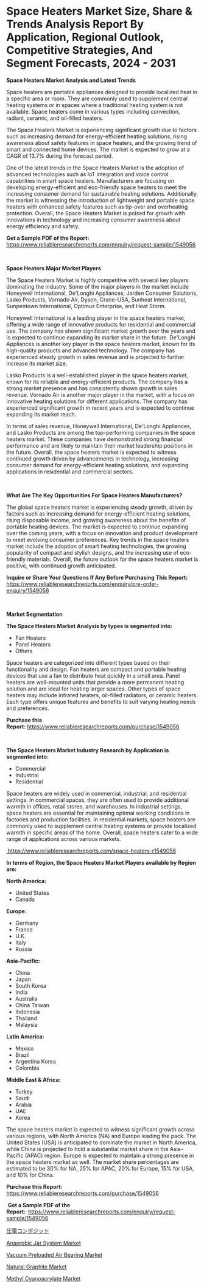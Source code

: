 <p><h1>Space Heaters Market Size, Share & Trends Analysis Report By Application, Regional Outlook, Competitive Strategies, And Segment Forecasts, 2024 - 2031</h1></p><p><strong>Space Heaters Market Analysis and Latest Trends</strong></p>
<p><p>Space heaters are portable appliances designed to provide localized heat in a specific area or room. They are commonly used to supplement central heating systems or in spaces where a traditional heating system is not available. Space heaters come in various types including convection, radiant, ceramic, and oil-filled heaters.</p><p>The Space Heaters Market is experiencing significant growth due to factors such as increasing demand for energy-efficient heating solutions, rising awareness about safety features in space heaters, and the growing trend of smart and connected home devices. The market is expected to grow at a CAGR of 13.7% during the forecast period.</p><p>One of the latest trends in the Space Heaters Market is the adoption of advanced technologies such as IoT integration and voice control capabilities in smart space heaters. Manufacturers are focusing on developing energy-efficient and eco-friendly space heaters to meet the increasing consumer demand for sustainable heating solutions. Additionally, the market is witnessing the introduction of lightweight and portable space heaters with enhanced safety features such as tip-over and overheating protection. Overall, the Space Heaters Market is poised for growth with innovations in technology and increasing consumer awareness about energy efficiency and safety.</p></p>
<p><strong>Get a Sample PDF of the Report:&nbsp;</strong> <a href="https://www.reliableresearchreports.com/enquiry/request-sample/1549056">https://www.reliableresearchreports.com/enquiry/request-sample/1549056</a></p>
<p>&nbsp;</p>
<p><strong>Space Heaters Major Market Players</strong></p>
<p><p>The Space Heaters Market is highly competitive with several key players dominating the industry. Some of the major players in the market include Honeywell International, De'Longhi Appliances, Jarden Consumer Solutions, Lasko Products, Vornado Air, Dyson, Crane-USA, Sunheat International, Sunpentown International, Optimus Enterprise, and Heat Storm.</p><p>Honeywell International is a leading player in the space heaters market, offering a wide range of innovative products for residential and commercial use. The company has shown significant market growth over the years and is expected to continue expanding its market share in the future. De'Longhi Appliances is another key player in the space heaters market, known for its high-quality products and advanced technology. The company has experienced steady growth in sales revenue and is projected to further increase its market size.</p><p>Lasko Products is a well-established player in the space heaters market, known for its reliable and energy-efficient products. The company has a strong market presence and has consistently shown growth in sales revenue. Vornado Air is another major player in the market, with a focus on innovative heating solutions for different applications. The company has experienced significant growth in recent years and is expected to continue expanding its market reach.</p><p>In terms of sales revenue, Honeywell International, De'Longhi Appliances, and Lasko Products are among the top-performing companies in the space heaters market. These companies have demonstrated strong financial performance and are likely to maintain their market leadership positions in the future. Overall, the space heaters market is expected to witness continued growth driven by advancements in technology, increasing consumer demand for energy-efficient heating solutions, and expanding applications in residential and commercial sectors.</p></p>
<p>&nbsp;</p>
<p><strong>What Are The Key Opportunities For Space Heaters Manufacturers?</strong></p>
<p><p>The global space heaters market is experiencing steady growth, driven by factors such as increasing demand for energy-efficient heating solutions, rising disposable income, and growing awareness about the benefits of portable heating devices. The market is expected to continue expanding over the coming years, with a focus on innovation and product development to meet evolving consumer preferences. Key trends in the space heaters market include the adoption of smart heating technologies, the growing popularity of compact and stylish designs, and the increasing use of eco-friendly materials. Overall, the future outlook for the space heaters market is positive, with continued growth anticipated.</p></p>
<p><strong>Inquire or Share Your Questions If Any Before Purchasing This Report:</strong> <a href="https://www.reliableresearchreports.com/enquiry/pre-order-enquiry/1549056">https://www.reliableresearchreports.com/enquiry/pre-order-enquiry/1549056</a></p>
<p>&nbsp;</p>
<p><strong>Market Segmentation</strong></p>
<p><strong>The Space Heaters Market Analysis by types is segmented into:</strong></p>
<p><ul><li>Fan Heaters</li><li>Panel Heaters</li><li>Others</li></ul></p>
<p><p>Space heaters are categorized into different types based on their functionality and design. Fan heaters are compact and portable heating devices that use a fan to distribute heat quickly in a small area. Panel heaters are wall-mounted units that provide a more permanent heating solution and are ideal for heating larger spaces. Other types of space heaters may include infrared heaters, oil-filled radiators, or ceramic heaters. Each type offers unique features and benefits to suit varying heating needs and preferences.</p></p>
<p><strong>Purchase this Report:&nbsp;</strong><a href="https://www.reliableresearchreports.com/purchase/1549056">https://www.reliableresearchreports.com/purchase/1549056</a></p>
<p>&nbsp;</p>
<p><strong>The Space Heaters Market Industry Research by Application is segmented into:</strong></p>
<p><ul><li>Commercial</li><li>Industrial</li><li>Residential</li></ul></p>
<p><p>Space heaters are widely used in commercial, industrial, and residential settings. In commercial spaces, they are often used to provide additional warmth in offices, retail stores, and warehouses. In industrial settings, space heaters are essential for maintaining optimal working conditions in factories and production facilities. In residential markets, space heaters are commonly used to supplement central heating systems or provide localized warmth in specific areas of the home. Overall, space heaters cater to a wide range of applications across various markets.</p></p>
<p><a href="https://www.reliableresearchreports.com/space-heaters-r1549056">&nbsp;https://www.reliableresearchreports.com/space-heaters-r1549056</a></p>
<p><strong>In terms of Region, the Space Heaters Market Players available by Region are:</strong></p>
<p>
    <p> <strong> North America: </strong>
        <ul>
            <li>United States</li>
            <li>Canada</li>
        </ul>
        </p> 
    <p> <strong> Europe: </strong>
        <ul>
            <li>Germany</li>
            <li>France</li>
            <li>U.K.</li>
            <li>Italy</li>
            <li>Russia</li>
        </ul>
        </p> 
    <p> <strong> Asia-Pacific: </strong>
        <ul>
            <li>China</li>
            <li>Japan</li>
            <li>South Korea</li>
            <li>India</li>
            <li>Australia</li>
            <li>China Taiwan</li>
            <li>Indonesia</li>
            <li>Thailand</li>
            <li>Malaysia</li>
        </ul>
        </p> 
    <p> <strong> Latin America: </strong>
        <ul>
            <li>Mexico</li>
            <li>Brazil</li>
            <li>Argentina Korea</li>
            <li>Colombia</li>
        </ul>
        </p> 
    <p> <strong> Middle East & Africa: </strong>
        <ul>
            <li>Turkey</li>
            <li>Saudi</li>
            <li>Arabia</li>
            <li>UAE</li>
            <li>Korea</li>
        </ul>
    </p>
    </p>
<p><p>The space heaters market is expected to witness significant growth across various regions, with North America (NA) and Europe leading the pack. The United States (USA) is anticipated to dominate the market in North America, while China is projected to hold a substantial market share in the Asia-Pacific (APAC) region. Europe is expected to maintain a strong presence in the space heaters market as well. The market share percentages are estimated to be 30% for NA, 25% for APAC, 20% for Europe, 15% for USA, and 10% for China.</p></p>
<p><strong>Purchase this Report: </strong><a href="https://www.reliableresearchreports.com/purchase/1549056">https://www.reliableresearchreports.com/purchase/1549056</a></p>
<p>&nbsp;<strong>Get a Sample PDF of the Report:&nbsp;&nbsp;</strong><a href="https://www.reliableresearchreports.com/enquiry/request-sample/1549056">https://www.reliableresearchreports.com/enquiry/request-sample/1549056</a></p>
<p><strong></strong></p>
<p><p><a href="https://github.com/mcbeesbxa270/Market-Research-Report-List-1/blob/main/425335933363.md">圧電コンポジット</a></p><p><a href="https://github.com/GroverBarry/Market-Research-Report-List-4/blob/main/anaerobic-jar-system-market.md">Anaerobic Jar System Market</a></p><p><a href="https://github.com/lylyparadise/Market-Research-Report-List-2/blob/main/vacuum-preloaded-air-bearing-market.md">Vacuum Preloaded Air Bearing Market</a></p><p><a href="https://issuu.com/reportprime-2/docs/natural-graphite-market-size-2030.pptx">Natural Graphite Market</a></p><p><a href="https://issuu.com/reportprime-2/docs/methyl-cyanoacrylate-market-size-2030.pptx">Methyl Cyanoacrylate Market</a></p></p>